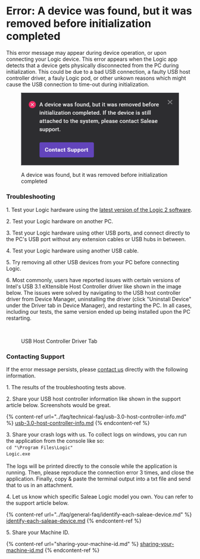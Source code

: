 # Error: A device was found, but it was removed before initialization completed

This error message may appear during device operation, or upon connecting your Logic device. This error appears when the Logic app detects that a device gets physically disconnected from the PC during initialization. This could be due to a bad USB connection, a faulty USB host controller driver, a fauly Logic pod, or other unkown reasons which might cause the USB connection to time-out during initialization.

<figure><img src="../.gitbook/assets/Screenshot (16).png" alt=""><figcaption><p>A device was found, but it was removed before initialization completed</p></figcaption></figure>

### Troubleshooting

1\. Test your Logic hardware using the [latest version of the Logic 2 software](https://www.saleae.com/downloads/).

2\. Test your Logic hardware on another PC.

3\. Test your Logic hardware using other USB ports, and connect directly to the PC's USB port without any extension cables or USB hubs in between.

4\. Test your Logic hardware using another USB cable.

5\. Try removing all other USB devices from your PC before connecting Logic.

6\. Most commonly, users have reported issues with certain versions of Intel's USB 3.1 eXtensible Host Controller driver like shown in the image below. The issues were solved by navigating to the USB host controller driver from Device Manager, uninstalling the driver (click "Uninstall Device" under the Driver tab in Device Manager), and restarting the PC. In all cases, including our tests, the same version ended up being installed upon the PC restarting.

<figure><img src="https://saleae.zendesk.com/attachments/token/PCigwvvDRSXMt84XJXxFRy126/?name=image.png&#x26;lotus_request=true" alt=""><figcaption><p>USB Host Controller Driver Tab</p></figcaption></figure>

### Contacting Support

If the error message persists, please [contact us](https://contact.saleae.com/hc/en-us/requests/new) directly with the following information.

1\. The results of the troubleshooting tests above.

2\. Share your USB host controller information like shown in the support article below. Screenshots would be great.

{% content-ref url="../faq/technical-faq/usb-3.0-host-controller-info.md" %}
[usb-3.0-host-controller-info.md](../faq/technical-faq/usb-3.0-host-controller-info.md)
{% endcontent-ref %}

3\. Share your crash logs with us. To collect logs on windows, you can run the application from the console like so:\
`cd "\Program Files\Logic"`\
`Logic.exe`\
&#x20;\
The logs will be printed directly to the console while the application is running. Then, please reproduce the connection error 3 times, and close the application. Finally, copy & paste the terminal output into a txt file and send that to us in an attachment.

4\. Let us know which specific Saleae Logic model you own. You can refer to the support article below.

{% content-ref url="../faq/general-faq/identify-each-saleae-device.md" %}
[identify-each-saleae-device.md](../faq/general-faq/identify-each-saleae-device.md)
{% endcontent-ref %}

5\. Share your Machine ID.

{% content-ref url="sharing-your-machine-id.md" %}
[sharing-your-machine-id.md](sharing-your-machine-id.md)
{% endcontent-ref %}



